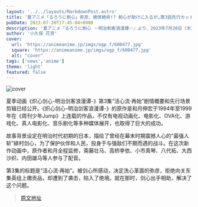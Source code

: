 ```yaml
---
layout: '../../layouts/MarkdownPost.astro'
title: '夏アニメ「るろうに剣心」弥彦、絶体絶命!? 剣心が助けに入るが…第3話先行カット'
pubDate: 2023-07-20T17:45:04+0900
description: '夏アニメ『るろうに剣心 －明治剣客浪漫譚－』より、2023年7月20日（木）から放送となる第3話「活心流・再始」のあらすじ・先行場面カットが公開された。'
author: '小久保 花奈'
cover:
  url: 'https://animeanime.jp/imgs/ogp_f/600477.jpg'
  square: 'https://animeanime.jp/imgs/ogp_f/600477.jpg'
  alt: "cover"
tags: ['news','anime']
theme: 'light'
featured: false
---
```


![cover](https://animeanime.jp/imgs/ogp_f/600477.jpg)

夏季动画《炽心剑心-明治剑客浪漫谭-》第3集“活心流·再始”剧情概要和先行场景剪辑已经公开。《炽心剑心-明治剑客浪漫谭-》的原作是和月伸宏于1994年至1999年在《周刊少年Jump》上连载的作品，不仅有电视动画化、电影化、OVA化、游戏化、真人电影化、音乐剧化等多种媒体展开，也取得了巨大的成功。

故事背景设定在明治时代初期的日本，描绘了曾经在幕末时期震撼人心的“最强人斩”緋村剑心，为了保护伙伴和人民，投身于与强敌们不期而遇的战斗。在这次新作动画中，原作者和月全程监修，斋藤壮马、高桥李依、小市真琴、八代拓、大西沙织、内田雄马等人参与了配音。

第3集的标题是“活心流·再始”。被剑心所感动，决定洗心革面的弥彦，拒绝向关东集英组上缴贡品，却遭到了袭击，陷入了绝境。就在那时，剑心出手相助，解决了这个问题。

>[原文地址](https://animeanime.jp/article/2023/07/20/78718.html)  